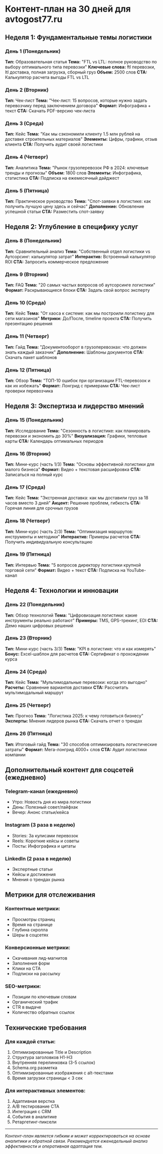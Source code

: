 # Контент-план на 30 дней для avtogost77.ru

## Неделя 1: Фундаментальные темы логистики

### День 1 (Понедельник)
**Тип:** Образовательная статья
**Тема:** "FTL vs LTL: полное руководство по выбору оптимального типа перевозки"
**Ключевые слова:** ftl перевозки, ltl доставка, полная загрузка, сборный груз
**Объем:** 2500 слов
**CTA:** Калькулятор расчета выгоды FTL vs LTL

### День 2 (Вторник)
**Тип:** Чек-лист
**Тема:** "Чек-лист: 15 вопросов, которые нужно задать перевозчику перед заключением договора"
**Формат:** Инфографика + текст
**CTA:** Скачать PDF-версию чек-листа

### День 3 (Среда)
**Тип:** Кейс
**Тема:** "Как мы сэкономили клиенту 1.5 млн рублей на доставке строительных материалов"
**Элементы:** Цифры, графики, отзыв клиента
**CTA:** Получить аудит своей логистики

### День 4 (Четверг)
**Тип:** Аналитика
**Тема:** "Рынок грузоперевозок РФ в 2024: ключевые тренды и прогнозы"
**Объем:** 1800 слов
**Элементы:** Инфографика, статистика
**CTA:** Подписка на ежемесячный дайджест

### День 5 (Пятница)
**Тип:** Практическое руководство
**Тема:** "Спот-заявки в логистике: как получить лучшую цену здесь и сейчас"
**Дополнение:** Обновление успешной статьи
**CTA:** Разместить спот-заявку

## Неделя 2: Углубление в специфику услуг

### День 8 (Понедельник)
**Тип:** Сравнительный анализ
**Тема:** "Собственный отдел логистики vs Аутсорсинг: калькулятор затрат"
**Интерактив:** Встроенный калькулятор ROI
**CTA:** Запросить коммерческое предложение

### День 9 (Вторник)
**Тип:** FAQ
**Тема:** "20 самых частых вопросов об аутсорсинге логистики"
**Формат:** Раскрывающиеся блоки
**CTA:** Задать свой вопрос эксперту

### День 10 (Среда)
**Тип:** Кейс
**Тема:** "От хаоса к системе: как мы построили логистику для сети магазинов"
**Метрики:** До/После, timeline проекта
**CTA:** Получить презентацию решения

### День 11 (Четверг)
**Тип:** Гайд
**Тема:** "Документооборот в грузоперевозках: что должен знать каждый заказчик"
**Дополнение:** Шаблоны документов
**CTA:** Скачать пакет шаблонов

### День 12 (Пятница)
**Тип:** Обзор
**Тема:** "ТОП-10 ошибок при организации FTL-перевозок и как их избежать"
**Формат:** Лонгрид с примерами
**CTA:** Чек-лист проверки перевозчика

## Неделя 3: Экспертиза и лидерство мнений

### День 15 (Понедельник)
**Тип:** Исследование
**Тема:** "Сезонность в логистике: как планировать перевозки и экономить до 30%"
**Визуализация:** Графики, тепловые карты
**CTA:** Календарь оптимальных периодов

### День 16 (Вторник)
**Тип:** Мини-курс (часть 1/3)
**Тема:** "Основы эффективной логистики для малого бизнеса"
**Формат:** Видео + текстовая расшифровка
**CTA:** Записаться на полный курс

### День 17 (Среда)
**Тип:** Кейс
**Тема:** "Экстренная доставка: как мы доставили груз за 18 часов вместо 3 дней"
**Акцент:** Решение проблем, гибкость
**CTA:** Горячая линия для срочных грузов

### День 18 (Четверг)
**Тип:** Мини-курс (часть 2/3)
**Тема:** "Оптимизация маршрутов: инструменты и методики"
**Интерактив:** Примеры расчетов
**CTA:** Получить индивидуальную консультацию

### День 19 (Пятница)
**Тип:** Интервью
**Тема:** "5 вопросов директору логистики крупной торговой сети"
**Формат:** Видео + текст
**CTA:** Подписка на YouTube-канал

## Неделя 4: Технологии и инновации

### День 22 (Понедельник)
**Тип:** Обзор технологий
**Тема:** "Цифровизация логистики: какие инструменты реально работают"
**Примеры:** TMS, GPS-трекинг, EDI
**CTA:** Демо наших цифровых решений

### День 23 (Вторник)
**Тип:** Мини-курс (часть 3/3)
**Тема:** "KPI в логистике: что и как измерять"
**Бонус:** Excel-шаблон для расчетов
**CTA:** Сертификат о прохождении курса

### День 24 (Среда)
**Тип:** Кейс
**Тема:** "Мультимодальные перевозки: когда это выгодно"
**Расчеты:** Сравнение вариантов доставки
**CTA:** Рассчитать мультимодальный маршрут

### День 25 (Четверг)
**Тип:** Прогноз
**Тема:** "Логистика 2025: к чему готовиться бизнесу"
**Эксперты:** Мнения лидеров рынка
**CTA:** Скачать отчет о трендах

### День 26 (Пятница)
**Тип:** Итоговый гайд
**Тема:** "30 способов оптимизировать логистические затраты"
**Формат:** Мега-лонгрид 4000+ слов
**CTA:** Аудит логистики компании

## Дополнительный контент для соцсетей (ежедневно)

### Telegram-канал (ежедневно)
- Утро: Новость дня из мира логистики
- День: Полезный совет/лайфхак
- Вечер: Анонс статьи/кейса

### Instagram (3 раза в неделю)
- Stories: За кулисами перевозок
- Reels: Короткие кейсы и советы
- Посты: Инфографика и цитаты

### LinkedIn (2 раза в неделю)
- Экспертные статьи
- Кейсы и достижения
- Мнения о трендах рынка

## Метрики для отслеживания

### Контентные метрики:
- Просмотры страниц
- Время на странице
- Глубина скролла
- Шеры в соцсетях

### Конверсионные метрики:
- Скачивания лид-магнитов
- Заполнения форм
- Клики на CTA
- Подписки на рассылку

### SEO-метрики:
- Позиции по ключевым словам
- Органический трафик
- CTR в выдаче
- Количество обратных ссылок

## Технические требования

### Для каждой статьи:
1. Оптимизированные Title и Description
2. Структура заголовков H1-H3
3. Внутренняя перелинковка (3-5 ссылок)
4. Schema.org разметка
5. Оптимизированные изображения с alt-текстами
6. Время загрузки страницы < 3 сек

### Для интерактивных элементов:
1. Адаптивная верстка
2. A/B тестирование CTA
3. Интеграция с CRM
4. События в аналитике
5. Ретаргетинг-пиксели

---

*Контент-план является гибким и может корректироваться на основе аналитики и обратной связи. Рекомендуется еженедельный анализ эффективности и оперативная адаптация тем.*